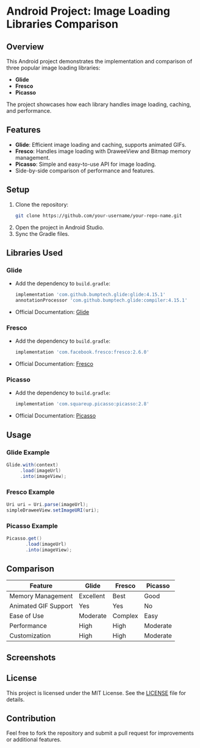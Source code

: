 # Android Project: Image Loading Libraries Comparison

## Overview
This Android project demonstrates the implementation and comparison of three popular image loading libraries:

- **Glide**
- **Fresco**
- **Picasso**

The project showcases how each library handles image loading, caching, and performance.

## Features
- **Glide**: Efficient image loading and caching, supports animated GIFs.
- **Fresco**: Handles image loading with DraweeView and Bitmap memory management.
- **Picasso**: Simple and easy-to-use API for image loading.
- Side-by-side comparison of performance and features.

## Setup
1. Clone the repository:
   ```bash
   git clone https://github.com/your-username/your-repo-name.git
   ```
2. Open the project in Android Studio.
3. Sync the Gradle files.

## Libraries Used
### Glide
- Add the dependency to `build.gradle`:
  ```groovy
  implementation 'com.github.bumptech.glide:glide:4.15.1'
  annotationProcessor 'com.github.bumptech.glide:compiler:4.15.1'
  ```
- Official Documentation: [Glide](https://bumptech.github.io/glide/)

### Fresco
- Add the dependency to `build.gradle`:
  ```groovy
  implementation 'com.facebook.fresco:fresco:2.6.0'
  ```
- Official Documentation: [Fresco](https://frescolib.org/)

### Picasso
- Add the dependency to `build.gradle`:
  ```groovy
  implementation 'com.squareup.picasso:picasso:2.8'
  ```
- Official Documentation: [Picasso](https://square.github.io/picasso/)

## Usage
### Glide Example
```java
Glide.with(context)
     .load(imageUrl)
     .into(imageView);
```

### Fresco Example
```java
Uri uri = Uri.parse(imageUrl);
simpleDraweeView.setImageURI(uri);
```

### Picasso Example
```java
Picasso.get()
       .load(imageUrl)
       .into(imageView);
```

## Comparison
| Feature                | Glide            | Fresco           | Picasso          |
|------------------------|------------------|------------------|------------------|
| Memory Management     | Excellent        | Best             | Good             |
| Animated GIF Support  | Yes              | Yes              | No               |
| Ease of Use           | Moderate         | Complex          | Easy             |
| Performance           | High             | High             | Moderate         |
| Customization         | High             | High             | Moderate         |

## Screenshots 


## License
This project is licensed under the MIT License. See the [LICENSE](LICENSE) file for details.

## Contribution
Feel free to fork the repository and submit a pull request for improvements or additional features.

